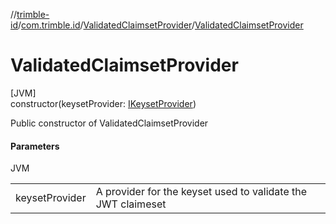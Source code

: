 //[trimble-id](../../../index.md)/[com.trimble.id](../index.md)/[ValidatedClaimsetProvider](index.md)/[ValidatedClaimsetProvider](-validated-claimset-provider.md)

# ValidatedClaimsetProvider

[JVM]\
constructor(keysetProvider: [IKeysetProvider](../-i-keyset-provider/index.md))

Public constructor of ValidatedClaimsetProvider

#### Parameters

JVM

| | |
|---|---|
| keysetProvider | A provider for the keyset used to validate the JWT claimeset |
